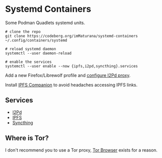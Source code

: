 # Systemd Containers

Some Podman Quadlets systemd units.

```
# clone the repo
git clone https://codeberg.org/imMaturana/systemd-containers ~/.config/containers/systemd

# reload systemd daemon
systemctl --user daemon-reload

# enable the services
systemctl --user enable --now {ipfs,i2pd,syncthing}.services
```

Add a new Firefox/Librewolf profile and [configure I2Pd proxy](https://geti2p.net/en/about/browser-config#firefox).

Install [IPFS Companion](https://addons.mozilla.org/en-US/firefox/addon/ipfs-companion/) to avoid headaches accessing IPFS links.

## Services

- [I2Pd](https://i2pd.website)
- [IPFS](https://ipfs.tech)
- [Syncthing](https://syncthing.net)

## Where is Tor?

I don't recommend you to use a Tor proxy, [Tor Browser](https://www.torproject.org/download/) exists for a reason.
